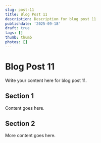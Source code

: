 ```yaml
---
slug: post-11
title: Blog Post 11
description: Description for blog post 11
publishdate: '2025-09-18'
draft: true
tags: []
thumb: thumb
photos: []
---
```

# Blog Post 11

Write your content here for blog post 11.

## Section 1

Content goes here.

## Section 2

More content goes here.
